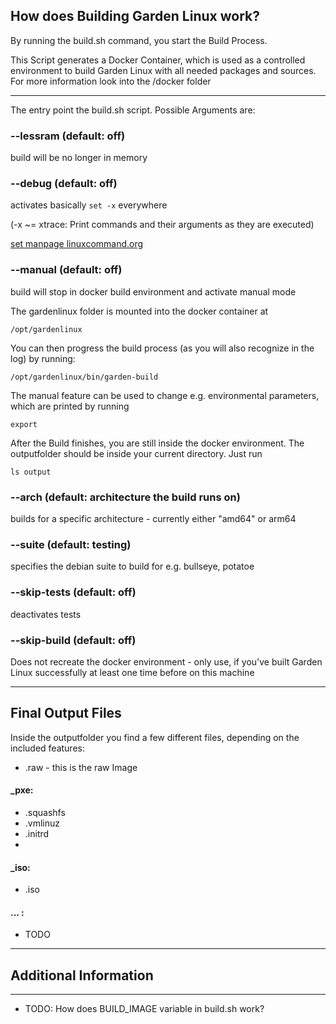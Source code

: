 ## How does Building Garden Linux work?

By running the build.sh command, you start the Build Process.

This Script generates a Docker Container, which is used as a controlled environment to build Garden Linux with all needed packages and sources. For more information look into the /docker folder


---


The entry point the build.sh script. Possible Arguments are:

### --lessram (default: off)

build will be no longer in memory

### --debug (default: off)

activates basically `set -x` everywhere 

(-x ~= xtrace: Print commands and their arguments as they are executed)


[set manpage linuxcommand.org](https://linuxcommand.org/lc3_man_pages/seth.html)

### --manual (default: off)

build will stop in docker build environment and activate manual mode


The gardenlinux folder is mounted into the docker container at
 

	/opt/gardenlinux
 

You can then progress the build process (as you will also recognize in the log) by running:

	/opt/gardenlinux/bin/garden-build


The manual feature can be used to change e.g. environmental parameters, which are printed by running 

	export

After the Build finishes, you are still inside the docker environment. The outputfolder should be inside your current directory. Just run

	ls output

### --arch  (default: architecture the build runs on)

builds for a specific architecture - currently either "amd64" or arm64

### --suite (default: testing)

specifies the debian suite to build for e.g. bullseye, potatoe

### --skip-tests (default: off)

deactivates tests

### --skip-build (default: off)
	
Does not recreate the docker environment - only use, if you've built Garden Linux successfully at least one time before on this machine

---
	
## Final Output Files

Inside the outputfolder you find a few different files, depending on the included features:

- .raw - this is the raw Image

#### _pxe:

- .squashfs
- .vmlinuz
- .initrd
- 

#### _iso:

- .iso


#### ... :
 
- TODO

---

## Additional Information

---

- TODO: How does BUILD_IMAGE variable in build.sh work?
